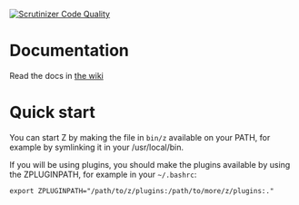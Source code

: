 [![Scrutinizer Code Quality](https://scrutinizer-ci.com/g/zicht/z/badges/quality-score.png?b=master)](https://scrutinizer-ci.com/g/zicht/z/?branch=master)

# Documentation #

Read the docs in [the wiki](https://github.com/zicht/z/wiki)

# Quick start #
You can start Z by making the file in `bin/z` available on your PATH, for example by symlinking it in your /usr/local/bin.

If you will be using plugins, you should make the plugins available by using the ZPLUGINPATH, for example in your `~/.bashrc`:

    export ZPLUGINPATH="/path/to/z/plugins:/path/to/more/z/plugins:."

